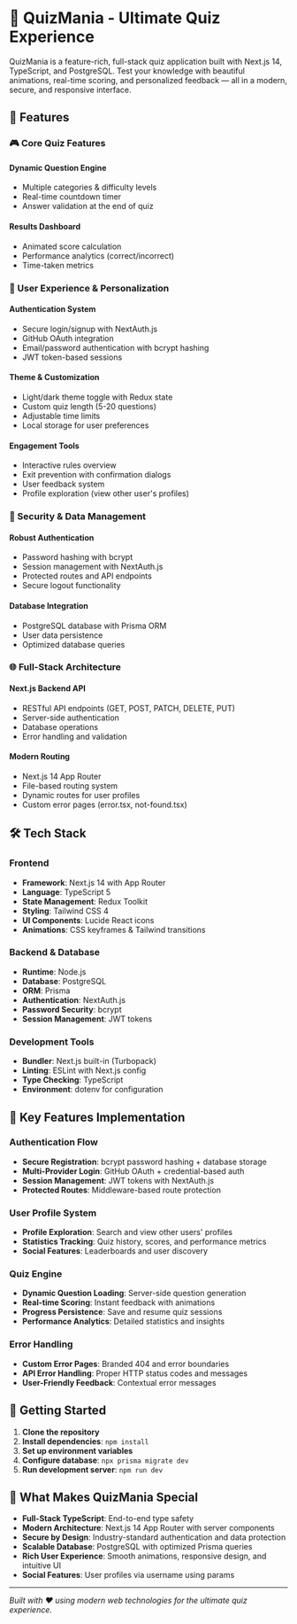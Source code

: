 # 🧠 QuizMania - Ultimate Quiz Experience

QuizMania is a feature-rich, full-stack quiz application built with Next.js 14, TypeScript, and PostgreSQL. Test your knowledge with beautiful animations, real-time scoring, and personalized feedback — all in a modern, secure, and responsive interface.

## 🚀 Features

### 🎮 Core Quiz Features

#### Dynamic Question Engine

- Multiple categories & difficulty levels
- Real-time countdown timer
- Answer validation at the end of quiz

#### Results Dashboard

- Animated score calculation
- Performance analytics (correct/incorrect)
- Time-taken metrics

### 👤 User Experience & Personalization

#### Authentication System

- Secure login/signup with NextAuth.js
- GitHub OAuth integration
- Email/password authentication with bcrypt hashing
- JWT token-based sessions

#### Theme & Customization

- Light/dark theme toggle with Redux state
- Custom quiz length (5-20 questions)
- Adjustable time limits
- Local storage for user preferences

#### Engagement Tools

- Interactive rules overview
- Exit prevention with confirmation dialogs
- User feedback system
- Profile exploration (view other user's profiles)

### 🔐 Security & Data Management

#### Robust Authentication

- Password hashing with bcrypt
- Session management with NextAuth.js
- Protected routes and API endpoints
- Secure logout functionality

#### Database Integration

- PostgreSQL database with Prisma ORM
- User data persistence
- Optimized database queries

### 🌐 Full-Stack Architecture

#### Next.js Backend API

- RESTful API endpoints (GET, POST, PATCH, DELETE, PUT)
- Server-side authentication
- Database operations
- Error handling and validation

#### Modern Routing

- Next.js 14 App Router
- File-based routing system
- Dynamic routes for user profiles
- Custom error pages (error.tsx, not-found.tsx)

## 🛠️ Tech Stack

### Frontend

- **Framework**: Next.js 14 with App Router
- **Language**: TypeScript 5
- **State Management**: Redux Toolkit
- **Styling**: Tailwind CSS 4
- **UI Components**: Lucide React icons
- **Animations**: CSS keyframes & Tailwind transitions

### Backend & Database

- **Runtime**: Node.js
- **Database**: PostgreSQL
- **ORM**: Prisma
- **Authentication**: NextAuth.js
- **Password Security**: bcrypt
- **Session Management**: JWT tokens

### Development Tools

- **Bundler**: Next.js built-in (Turbopack)
- **Linting**: ESLint with Next.js config
- **Type Checking**: TypeScript
- **Environment**: dotenv for configuration

## 🔧 Key Features Implementation

### Authentication Flow

- **Secure Registration**: bcrypt password hashing + database storage
- **Multi-Provider Login**: GitHub OAuth + credential-based auth
- **Session Management**: JWT tokens with NextAuth.js
- **Protected Routes**: Middleware-based route protection

### User Profile System

- **Profile Exploration**: Search and view other users' profiles
- **Statistics Tracking**: Quiz history, scores, and performance metrics
- **Social Features**: Leaderboards and user discovery

### Quiz Engine

- **Dynamic Question Loading**: Server-side question generation
- **Real-time Scoring**: Instant feedback with animations
- **Progress Persistence**: Save and resume quiz sessions
- **Performance Analytics**: Detailed statistics and insights

### Error Handling

- **Custom Error Pages**: Branded 404 and error boundaries
- **API Error Handling**: Proper HTTP status codes and messages
- **User-Friendly Feedback**: Contextual error messages

## 🚀 Getting Started

1. **Clone the repository**
2. **Install dependencies**: `npm install`
3. **Set up environment variables**
4. **Configure database**: `npx prisma migrate dev`
5. **Run development server**: `npm run dev`

## 🎯 What Makes QuizMania Special

- **Full-Stack TypeScript**: End-to-end type safety
- **Modern Architecture**: Next.js 14 App Router with server components
- **Secure by Design**: Industry-standard authentication and data protection
- **Scalable Database**: PostgreSQL with optimized Prisma queries
- **Rich User Experience**: Smooth animations, responsive design, and intuitive UI
- **Social Features**: User profiles via username using params

---

_Built with ❤️ using modern web technologies for the ultimate quiz experience._

